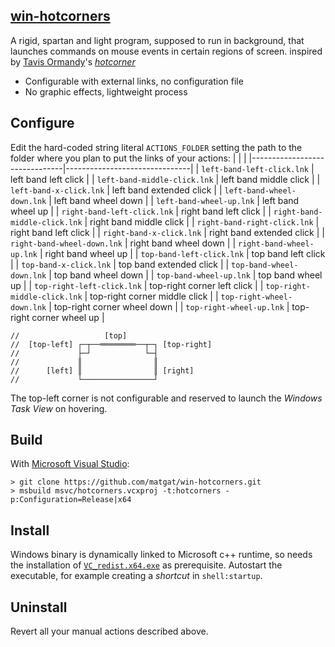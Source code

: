 [win-hotcorners](https://github.com/matgat/win-hotcorners.git)
--------------------------------------------------------------

A rigid, spartan and light program, supposed to run in background,
that launches commands on mouse events in certain regions of screen.
inspired by [Tavis Ormandy](mailto:taviso@cmpxchg8b.com)'s
[*hotcorner*](https://github.com/taviso/hotcorner)
* Configurable with external links, no configuration file
* No graphic effects, lightweight process


Configure
---------
Edit the hard-coded string literal `ACTIONS_FOLDER`
setting the path to the folder where you plan to put the links
of your actions:
|                               |                               |
|-------------------------------|-------------------------------|
| `left-band-left-click.lnk`    | left band left click          |
| `left-band-middle-click.lnk`  | left band middle click        |
| `left-band-x-click.lnk`       | left band extended click      |
| `left-band-wheel-down.lnk`    | left band wheel down          |
| `left-band-wheel-up.lnk`      | left band wheel up            |
| `right-band-left-click.lnk`   | right band left click         |
| `right-band-middle-click.lnk` | right band middle click       |
| `right-band-right-click.lnk`  | right band left click         |
| `right-band-x-click.lnk`      | right band extended click     |
| `right-band-wheel-down.lnk`   | right band wheel down         |
| `right-band-wheel-up.lnk`     | right band wheel up           |
| `top-band-left-click.lnk`     | top band left click           |
| `top-band-x-click.lnk`        | top band extended click       |
| `top-band-wheel-down.lnk`     | top band wheel down           |
| `top-band-wheel-up.lnk`       | top band wheel up             |
| `top-right-left-click.lnk`    | top-right corner left click   |
| `top-right-middle-click.lnk`  | top-right corner middle click |
| `top-right-wheel-down.lnk`    | top-right corner wheel down   |
| `top-right-wheel-up.lnk`      | top-right corner wheel up     |

```
//                   [top]
//  [top-left] ┌─┬──════════──┬─┐ [top-right]
//             ├─┘            └─┤
//             ║                ║
//      [left] ║                ║ [right]
//             └────────────────┘
```
The top-left corner is not configurable and reserved to
launch the *Windows Task View* on hovering.


Build
-----
With [Microsoft Visual Studio](https://visualstudio.microsoft.com):
```
> git clone https://github.com/matgat/win-hotcorners.git
> msbuild msvc/hotcorners.vcxproj -t:hotcorners -p:Configuration=Release|x64
```

Install
-------
Windows binary is dynamically linked to Microsoft c++ runtime,
so needs the installation of
[`VC_redist.x64.exe`](https://aka.ms/vs/17/release/vc_redist.x64.exe)
as prerequisite.
Autostart the executable,
for example creating a *shortcut* in `shell:startup`.


Uninstall
---------
Revert all your manual actions described above.
